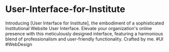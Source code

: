 # User-Interface-for-Institute
Introducing [User Interface for Institute], the embodiment of a sophisticated Institutional Website User Interface. Elevate your organization's online presence with this meticulously designed interface, featuring a harmonious blend of professionalism and user-friendly functionality. Crafted by me. #UI #WebDesign
